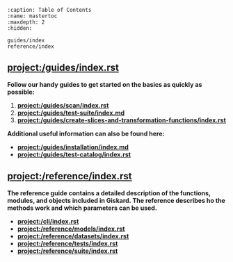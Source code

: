 ```{toctree}
:caption: Table of Contents
:name: mastertoc
:maxdepth: 2
:hidden:

guides/index
reference/index
```

## <project:/guides/index.rst>

**Follow our handy guides to get started on the basics as quickly as possible:**
1. **<project:/guides/scan/index.rst>**
2. **<project:/guides/test-suite/index.md>**
3. **<project:/guides/create-slices-and-transformation-functions/index.rst>**

**Additional useful information can also be found here:**
- **<project:/guides/installation/index.md>**
- **<project:/guides/test-catalog/index.rst>**

## <project:/reference/index.rst>

**The reference guide contains a detailed description of the functions, modules, and objects included in Giskard.
The reference describes ho the methods work and which parameters can be used.**

- **<project:/cli/index.rst>**
- **<project:/reference/models/index.rst>**
- **<project:/reference/datasets/index.rst>**
- **<project:/reference/tests/index.rst>**
- **<project:/reference/suite/index.rst>**